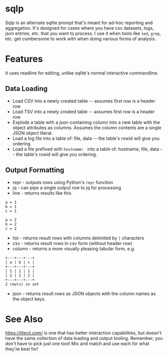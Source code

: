 # sqlp

Sqlp is an alternate sqlite prompt that's meant for ad-hoc reporting and aggregation. It's designed for cases where you have csv datasets, logs, json entries, etc. that you want to process. I use it when tools like `sed`, `grep`, etc. get cumbersome to work with when doing various forms of analysis.

# Features
It uses readline for editing, unlike sqlite's normal interactive commandline.

## Data Loading
* Load CSV into a newly created table -- assumes first row is a header row
* Load TSV into a newly created table -- assumes first row is a header row
* Explode a table with a json-containing column into a new table with the object attributes as columns. Assumes the column contents are a single JSON object literal.
* Load a log file into a table of: file, data -- the table's rowid will give you ordering.
* Load a file prefixed with `hostname: ` into a table of: hostname, file, data -- the table's rowid will give you ordering.

## Output Formatting
* repr - outputs rows using Python's `repr` function
* jq - can pipe a single output row to jq for processing
* line - returns results like this
```
a = 1
b = 1
c = 1

a = 2
b = 2
c = 2
```
* list - returns result rows with columns delimited by `|` characters
* csv - returns result rows in csv form (without header row)
* column - returns a more visually pleasing tabular form, e.g.
```SQLP> select * from foo;
+---+---+---+
| a | b | c |
+---+---+---+
| 1 | 1 | 1 |
| 2 | 2 | 2 |
+---+---+---+
2 row(s) in set
```
* json - returns result rows as JSON objects with the column names as the object keys.

# See Also
https://litecli.com/ is one that has better interaction capabilities, but doesn't have the same collection of data loading and output tooling. Remember, you don't have to pick just one tool! Mix and match and use each for what they're best for!